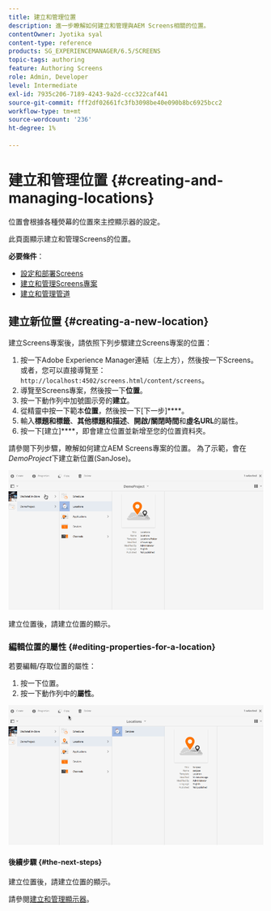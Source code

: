 ```yaml
---
title: 建立和管理位置
description: 進一步瞭解如何建立和管理與AEM Screens相關的位置。
contentOwner: Jyotika syal
content-type: reference
products: SG_EXPERIENCEMANAGER/6.5/SCREENS
topic-tags: authoring
feature: Authoring Screens
role: Admin, Developer
level: Intermediate
exl-id: 7935c206-7189-4243-9a2d-ccc322caf441
source-git-commit: fff2df02661fc3fb3098be40e090b8bc6925bcc2
workflow-type: tm+mt
source-wordcount: '236'
ht-degree: 1%

---
```


# 建立和管理位置 {#creating-and-managing-locations}

位置會根據各種熒幕的位置來主控顯示器的設定。

此頁面顯示建立和管理Screens的位置。

**必要條件**：

* [設定和部署Screens](configuring-screens-introduction.md)
* [建立和管理Screens專案](creating-a-screens-project.md)
* [建立和管理管道](managing-channels.md)

## 建立新位置 {#creating-a-new-location}

建立Screens專案後，請依照下列步驟建立Screens專案的位置：

1. 按一下Adobe Experience Manager連結（左上方），然後按一下Screens。 或者，您可以直接導覽至： `http://localhost:4502/screens.html/content/screens`。
1. 導覽至Screens專案，然後按一下&#x200B;**位置**。
1. 按一下動作列中加號圖示旁的&#x200B;**建立**。
1. 從精靈中按一下範本&#x200B;**位置**，然後按一下[下一步]****。
1. 輸入&#x200B;**標題和標籤**、**其他標題和描述**、**開啟/關閉時間**&#x200B;和&#x200B;**虛名URL**&#x200B;的屬性。
1. 按一下[建立]****，即會建立位置並新增至您的位置資料夾。

請參閱下列步驟，瞭解如何建立AEM Screens專案的位置。 為了示範，會在&#x200B;*DemoProject*&#x200B;下建立新位置(SanJose)。

![播放器2](assets/player2.gif)

建立位置後，請建立位置的顯示。

### 編輯位置的屬性 {#editing-properties-for-a-location}

若要編輯/存取位置的屬性：

1. 按一下位置。
1. 按一下動作列中的&#x200B;**屬性**。

![播放器3](assets/player3.gif)

#### 後續步驟 {#the-next-steps}

建立位置後，請建立位置的顯示。

請參閱[建立和管理顯示器](managing-displays.md)。
